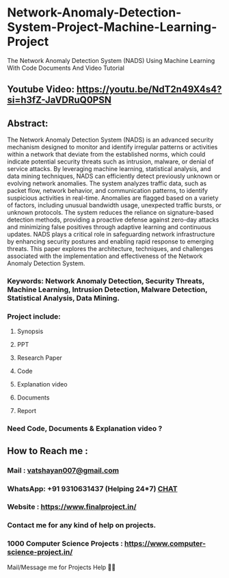 # Network-Anomaly-Detection-System-Project-Machine-Learning-Project
The Network Anomaly Detection System (NADS) Using Machine Learning With Code Documents And Video Tutorial

## Youtube Video: https://youtu.be/NdT2n49X4s4?si=h3fZ-JaVDRuQ0PSN

## Abstract: 
The Network Anomaly Detection System (NADS) is an advanced security mechanism designed to monitor and identify irregular patterns or activities within a network that deviate from the established norms, which could indicate potential security threats such as intrusion, malware, or denial of service attacks. By leveraging machine learning, statistical analysis, and data mining techniques, NADS can efficiently detect previously unknown or evolving network anomalies. The system analyzes traffic data, such as packet flow, network behavior, and communication patterns, to identify suspicious activities in real-time. Anomalies are flagged based on a variety of factors, including unusual bandwidth usage, unexpected traffic bursts, or unknown protocols. The system reduces the reliance on signature-based detection methods, providing a proactive defense against zero-day attacks and minimizing false positives through adaptive learning and continuous updates. NADS plays a critical role in safeguarding network infrastructure by enhancing security postures and enabling rapid response to emerging threats. This paper explores the architecture, techniques, and challenges associated with the implementation and effectiveness of the Network Anomaly Detection System.

### Keywords: Network Anomaly Detection, Security Threats, Machine Learning, Intrusion Detection, Malware Detection, Statistical Analysis, Data Mining.

### Project include: 

1. Synopsis

2. PPT

3. Research Paper


4. Code

5. Explanation video

6. Documents

7. Report


### Need Code, Documents & Explanation video ? 

## How to Reach me :

### Mail : vatshayan007@gmail.com 

### WhatsApp: +91 9310631437 (Helping 24*7) **[CHAT](https://wa.me/message/CHWN2AHCPMAZK1)** 

### Website : https://www.finalproject.in/

### Contact me for any kind of help on projects.
### 1000 Computer Science Projects : https://www.computer-science-project.in/


Mail/Message me for Projects Help 🙏🏻
